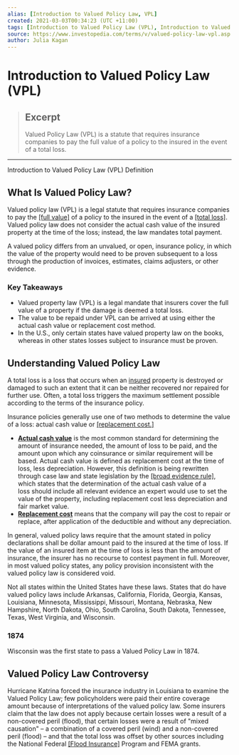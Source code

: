 ```yaml
---
alias: [Introduction to Valued Policy Law, VPL]
created: 2021-03-03T00:34:23 (UTC +11:00)
tags: [Introduction to Valued Policy Law (VPL), Introduction to Valued Policy Law (VPL) Definition]
source: https://www.investopedia.com/terms/v/valued-policy-law-vpl.asp
author: Julia Kagan
---
```


# Introduction to Valued Policy Law (VPL)

> ## Excerpt
> Valued Policy Law (VPL) is a statute that requires insurance companies to pay the full value of a policy to the insured in the event of a total loss.

---

Introduction to Valued Policy Law (VPL) Definition
## What Is Valued Policy Law?

Valued policy law (VPL) is a legal statute that requires insurance companies to pay the [[full value]](https://www.investopedia.com/terms/f/full-value.asp) of a policy to the insured in the event of a [[total loss]](https://www.investopedia.com/terms/a/actual-total-loss.asp). Valued policy law does not consider the actual cash value of the insured property at the time of the loss; instead, the law mandates total payment.

A valued policy differs from an unvalued, or open, insurance policy, in which the value of the property would need to be proven subsequent to a loss through the production of invoices, estimates, claims adjusters, or other evidence.

### Key Takeaways

-   Valued property law (VPL) is a legal mandate that insurers cover the full value of a property if the damage is deemed a total loss.
-   The value to be repaid under VPL can be arrived at using either the actual cash value or replacement cost method.
-   In the U.S., only certain states have valued property law on the books, whereas in other states losses subject to insurance must be proven.

## Understanding Valued Policy Law

A total loss is a loss that occurs when an [insured](https://www.investopedia.com/terms/i/insurance.asp) property is destroyed or damaged to such an extent that it can be neither recovered nor repaired for further use. Often, a total loss triggers the maximum settlement possible according to the terms of the insurance policy. 

Insurance policies generally use one of two methods to determine the value of a loss: actual cash value or [[replacement cost.]](https://www.investopedia.com/terms/r/replacementcost.asp)

-   [**Actual cash value**](https://www.investopedia.com/terms/a/actual-cash-value.asp) is the most common standard for determining the amount of insurance needed, the amount of loss to be paid, and the amount upon which any coinsurance or similar requirement will be based. Actual cash value is defined as replacement cost at the time of loss, less depreciation. However, this definition is being rewritten through case law and state legislation by the [[broad evidence rule]](https://www.investopedia.com/terms/b/broad-evidence-rule.asp), which states that the determination of the actual cash value of a loss should include all relevant evidence an expert would use to set the value of the property, including replacement cost less depreciation and fair market value.
-   **[Replacement cost](https://www.investopedia.com/terms/r/replacementcost.asp)** means that the company will pay the cost to repair or replace, after application of the deductible and without any depreciation.

In general, valued policy laws require that the amount stated in policy declarations shall be dollar amount paid to the insured at the time of loss. If the value of an insured item at the time of loss is less than the amount of insurance, the insurer has no recourse to contest payment in full. Moreover, in most valued policy states, any policy provision inconsistent with the valued policy law is considered void.

Not all states within the United States have these laws. States that do have valued policy laws include Arkansas, California, Florida, Georgia, Kansas, Louisiana, Minnesota, Mississippi, Missouri, Montana, Nebraska, New Hampshire, North Dakota, Ohio, South Carolina, South Dakota, Tennessee, Texas, West Virginia, and Wisconsin.

### 1874

Wisconsin was the first state to pass a Valued Policy Law in 1874.

## Valued Policy Law Controversy

Hurricane Katrina forced the insurance industry in Louisiana to examine the Valued Policy Law; few policyholders were paid their entire coverage amount because of interpretations of the valued policy law. Some insurers claim that the law does not apply because certain losses were a result of a non-covered peril (flood), that certain losses were a result of "mixed causation" – a combination of a covered peril (wind) and a non-covered peril (flood) – and that the total loss was offset by other sources including the National Federal [[Flood Insurance]](https://www.investopedia.com/terms/f/flood-insurance.asp) Program and FEMA grants.
